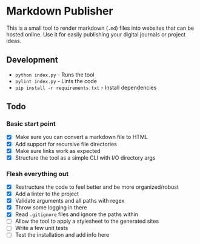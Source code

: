 # Markdown Publisher
This is a small tool to render markdown (`.md`) files into websites that can be hosted online.
Use it for easily publishing your digital journals or project ideas.

## Development
- `python index.py` - Runs the tool
- `pylint index.py` - Lints the code
- `pip install -r requirements.txt` - Install dependencies

## Todo
### Basic start point
- [x] Make sure you can convert a markdown file to HTML
- [x] Add support for recursive file directories
- [x] Make sure links work as expected
- [x] Structure the tool as a simple CLI with I/O directory args

### Flesh everything out
- [x] Restructure the code to feel better and be more organized/robust
- [x] Add a linter to the project
- [x] Validate arguments and all paths with regex
- [x] Throw some logging in there
- [x] Read `.gitignore` files and ignore the paths within
- [ ] Allow the tool to apply a stylesheet to the generated sites
- [ ] Write a few unit tests
- [ ] Test the installation and add info here
